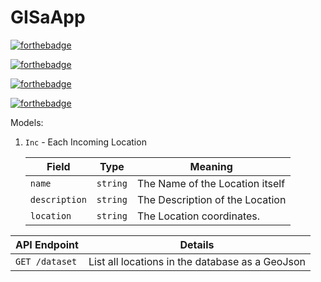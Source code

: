 # GISaApp

[![forthebadge](https://forthebadge.com/images/badges/made-with-python.svg)](https://forthebadge.com)

[![forthebadge](https://forthebadge.com/images/badges/built-with-love.svg)](https://forthebadge.com)

[![forthebadge](https://forthebadge.com/images/badges/built-with-swag.svg)](https://forthebadge.com)

[![forthebadge](https://forthebadge.com/images/badges/uses-git.svg)](https://forthebadge.com)

Models:

1. `Inc` - Each Incoming Location

   | Field     | Type          | Meaning                                                |
   | --------- | ------------- | ------------------------------------------------------ |
   | `name`    | `string`      | The Name of the Location itself                        |
   | `description`  | `string`      |The Description of the Location |
   | `location`    | `string`      | The Location coordinates.|
   
   
   
 | API Endpoint                    | Details                                                                                 |
   | --------------------------- | --------------------------------------------------------------------------------------- |
   | `GET /dataset`               | List all locations in the database as a GeoJson             |
